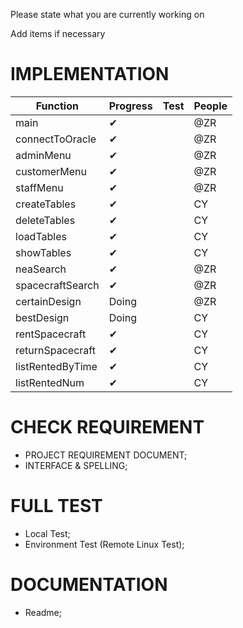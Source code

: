 Please state what you are currently working on

Add items if necessary

# IMPLEMENTATION
|Function|Progress|Test|People 
|---|---|---|---
|main|✔||@ZR
|connectToOracle|✔||@ZR
|adminMenu|✔||@ZR
|customerMenu|✔||@ZR
|staffMenu|✔||@ZR
|createTables|✔||CY
|deleteTables|✔||CY
|loadTables|✔||CY
|showTables|✔||CY
|neaSearch|✔||@ZR
|spacecraftSearch|✔||@ZR
|certainDesign|Doing||@ZR
|bestDesign|Doing||CY
|rentSpacecraft|✔||CY
|returnSpacecraft|✔||CY
|listRentedByTime|✔||CY
|listRentedNum|✔||CY
# CHECK REQUIREMENT
* PROJECT REQUIREMENT DOCUMENT;
* INTERFACE & SPELLING;
# FULL TEST
* Local Test;
* Environment Test (Remote Linux Test);
# DOCUMENTATION
* Readme;
